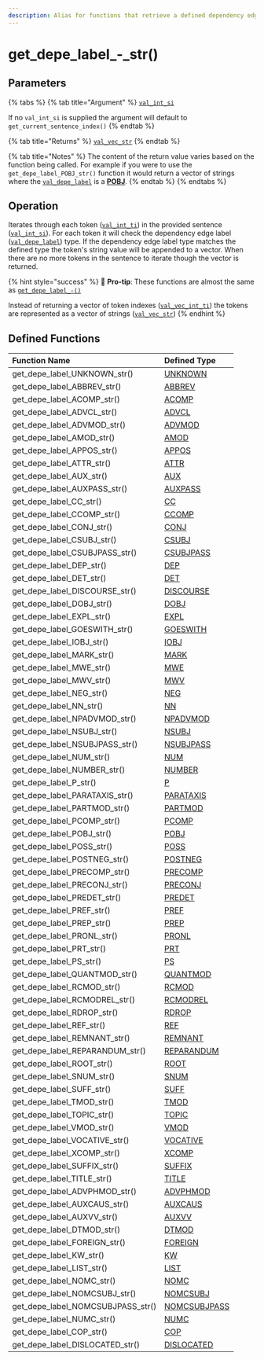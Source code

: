```yaml
---
description: Alias for functions that retrieve a defined dependency edge label type
---
```


# get\_depe\_label\_-\_str\(\)

## Parameters

{% tabs %}
{% tab title="Argument" %}
[`val_int_si`](../../../variable-types/val_int_si.md)

If no `val_int_si` is supplied the argument will default to `get_current_sentence_index()`
{% endtab %}

{% tab title="Returns" %}
[`val_vec_str`](../../../variable-types/val_vec_str.md)
{% endtab %}

{% tab title="Notes" %}
The content of the return value varies based on the function being called. For example if you were to use the `get_depe_label_POBJ_str()` function it would return a vector of strings where the [`val_depe_label`](../../../variable-types/val_depe_label.md) is a [**POBJ**](../../../../definitions/dependency-labels/pobj.md).
{% endtab %}
{% endtabs %}

## Operation

Iterates through each token \([`val_int_ti`](https://docs.hyvebrain.com/~/drafts/-LUwZHJukv0KMhgvdvUK/primary/hyvebrain-functions/variable-types/val_int_ti)\) in the provided sentence \([`val_int_si`](https://docs.hyvebrain.com/~/drafts/-LUwZHJukv0KMhgvdvUK/primary/hyvebrain-functions/variable-types/val_int_si)\). For each token it will check the dependency edge label \([`val_depe_label`](../../../variable-types/val_depe_label.md)\) type. If the dependency edge label type matches the defined type the token's string value will be appended to a vector. When there are no more tokens in the sentence to iterate though the vector is returned.

{% hint style="success" %}
🥇 **Pro-tip**: These functions are almost the same as [`get_depe_label_-()`](get_depe_label_.md)

Instead of returning a vector of token indexes \([`val_vec_int_ti`](../../../variable-types/val_vec_int_ti.md)\) the tokens are represented as a vector of strings \([`val_vec_str`](../../../variable-types/val_vec_str.md)\)
{% endhint %}

## Defined Functions

| Function Name | Defined Type |
| :--- | :--- |
| get\_depe\_label\_UNKNOWN\_str\(\) | [UNKNOWN](../../../../definitions/dependency-labels/unknown.md) |
| get\_depe\_label\_ABBREV\_str\(\) | [ABBREV](../../../../definitions/dependency-labels/abbrev.md) |
| get\_depe\_label\_ACOMP\_str\(\) | [ACOMP](../../../../definitions/dependency-labels/acomp.md) |
| get\_depe\_label\_ADVCL\_str\(\) | [ADVCL](../../../../definitions/dependency-labels/advcl.md) |
| get\_depe\_label\_ADVMOD\_str\(\) | [ADVMOD](../../../../definitions/dependency-labels/advmod.md) |
| get\_depe\_label\_AMOD\_str\(\) | [AMOD](../../../../definitions/dependency-labels/amod.md) |
| get\_depe\_label\_APPOS\_str\(\) | [APPOS](../../../../definitions/dependency-labels/appos.md) |
| get\_depe\_label\_ATTR\_str\(\) | [ATTR](../../../../definitions/dependency-labels/attr.md) |
| get\_depe\_label\_AUX\_str\(\) | [AUX](../../../../definitions/dependency-labels/aux.md) |
| get\_depe\_label\_AUXPASS\_str\(\) | [AUXPASS](../../../../definitions/dependency-labels/auxpass.md) |
| get\_depe\_label\_CC\_str\(\) | [CC](../../../../definitions/dependency-labels/cc.md) |
| get\_depe\_label\_CCOMP\_str\(\) | [CCOMP](../../../../definitions/dependency-labels/ccomp.md) |
| get\_depe\_label\_CONJ\_str\(\) | [CONJ](../../../../definitions/dependency-labels/conj.md) |
| get\_depe\_label\_CSUBJ\_str\(\) | [CSUBJ](../../../../definitions/dependency-labels/csubj.md) |
| get\_depe\_label\_CSUBJPASS\_str\(\) | [CSUBJPASS](../../../../definitions/dependency-labels/csubjpass.md) |
| get\_depe\_label\_DEP\_str\(\) | [DEP](../../../../definitions/dependency-labels/dep.md) |
| get\_depe\_label\_DET\_str\(\) | [DET](../../../../definitions/dependency-labels/det.md) |
| get\_depe\_label\_DISCOURSE\_str\(\) | [DISCOURSE](../../../../definitions/dependency-labels/discourse.md) |
| get\_depe\_label\_DOBJ\_str\(\) | [DOBJ](../../../../definitions/dependency-labels/dobj.md) |
| get\_depe\_label\_EXPL\_str\(\) | [EXPL](../../../../definitions/dependency-labels/expl.md) |
| get\_depe\_label\_GOESWITH\_str\(\) | [GOESWITH](../../../../definitions/dependency-labels/goeswith.md) |
| get\_depe\_label\_IOBJ\_str\(\) | [IOBJ](../../../../definitions/dependency-labels/iobj.md) |
| get\_depe\_label\_MARK\_str\(\) | [MARK](../../../../definitions/dependency-labels/mark.md) |
| get\_depe\_label\_MWE\_str\(\) | [MWE](../../../../definitions/dependency-labels/mwe.md) |
| get\_depe\_label\_MWV\_str\(\) | [MWV](../../../../definitions/dependency-labels/mwv.md) |
| get\_depe\_label\_NEG\_str\(\) | [NEG](../../../../definitions/dependency-labels/neg.md) |
| get\_depe\_label\_NN\_str\(\) | [NN](../../../../definitions/dependency-labels/nn.md) |
| get\_depe\_label\_NPADVMOD\_str\(\) | [NPADVMOD](../../../../definitions/dependency-labels/npadvmod.md) |
| get\_depe\_label\_NSUBJ\_str\(\) | [NSUBJ](../../../../definitions/dependency-labels/nsubj.md) |
| get\_depe\_label\_NSUBJPASS\_str\(\) | [NSUBJPASS](../../../../definitions/dependency-labels/nsubjpass.md) |
| get\_depe\_label\_NUM\_str\(\) | [NUM](../../../../definitions/dependency-labels/num.md) |
| get\_depe\_label\_NUMBER\_str\(\) | [NUMBER](../../../../definitions/dependency-labels/number.md) |
| get\_depe\_label\_P\_str\(\) | [P](../../../../definitions/dependency-labels/p.md) |
| get\_depe\_label\_PARATAXIS\_str\(\) | [PARATAXIS](../../../../definitions/dependency-labels/parataxis.md) |
| get\_depe\_label\_PARTMOD\_str\(\) | [PARTMOD](../../../../definitions/dependency-labels/partmod.md) |
| get\_depe\_label\_PCOMP\_str\(\) | [PCOMP](../../../../definitions/dependency-labels/pcomp.md) |
| get\_depe\_label\_POBJ\_str\(\) | [POBJ](../../../../definitions/dependency-labels/pobj.md) |
| get\_depe\_label\_POSS\_str\(\) | [POSS](../../../../definitions/dependency-labels/poss.md) |
| get\_depe\_label\_POSTNEG\_str\(\) | [POSTNEG](../../../../definitions/dependency-labels/postneg.md) |
| get\_depe\_label\_PRECOMP\_str\(\) | [PRECOMP](../../../../definitions/dependency-labels/precomp.md) |
| get\_depe\_label\_PRECONJ\_str\(\) | [PRECONJ](../../../../definitions/dependency-labels/preconj.md) |
| get\_depe\_label\_PREDET\_str\(\) | [PREDET](../../../../definitions/dependency-labels/predet.md) |
| get\_depe\_label\_PREF\_str\(\) | [PREF](../../../../definitions/dependency-labels/pref.md) |
| get\_depe\_label\_PREP\_str\(\) | [PREP](../../../../definitions/dependency-labels/prep.md) |
| get\_depe\_label\_PRONL\_str\(\) | [PRONL](../../../../definitions/dependency-labels/pronl.md) |
| get\_depe\_label\_PRT\_str\(\) | [PRT](../../../../definitions/dependency-labels/prt.md) |
| get\_depe\_label\_PS\_str\(\) | [PS](../../../../definitions/dependency-labels/ps.md) |
| get\_depe\_label\_QUANTMOD\_str\(\) | [QUANTMOD](../../../../definitions/dependency-labels/quantmod.md) |
| get\_depe\_label\_RCMOD\_str\(\) | [RCMOD](../../../../definitions/dependency-labels/rcmod.md) |
| get\_depe\_label\_RCMODREL\_str\(\) | [RCMODREL](../../../../definitions/dependency-labels/rcmodrel.md) |
| get\_depe\_label\_RDROP\_str\(\) | [RDROP](../../../../definitions/dependency-labels/rdrop.md) |
| get\_depe\_label\_REF\_str\(\) | [REF](../../../../definitions/dependency-labels/ref.md) |
| get\_depe\_label\_REMNANT\_str\(\) | [REMNANT](../../../../definitions/dependency-labels/remnant.md) |
| get\_depe\_label\_REPARANDUM\_str\(\) | [REPARANDUM](../../../../definitions/dependency-labels/reparandum.md) |
| get\_depe\_label\_ROOT\_str\(\) | [ROOT](../../../../definitions/dependency-labels/root.md) |
| get\_depe\_label\_SNUM\_str\(\) | [SNUM](../../../../definitions/dependency-labels/snum.md) |
| get\_depe\_label\_SUFF\_str\(\) | [SUFF](../../../../definitions/dependency-labels/suff.md) |
| get\_depe\_label\_TMOD\_str\(\) | [TMOD](../../../../definitions/dependency-labels/tmod.md) |
| get\_depe\_label\_TOPIC\_str\(\) | [TOPIC](../../../../definitions/dependency-labels/topic.md) |
| get\_depe\_label\_VMOD\_str\(\) | [VMOD](../../../../definitions/dependency-labels/vmod.md) |
| get\_depe\_label\_VOCATIVE\_str\(\) | [VOCATIVE](../../../../definitions/dependency-labels/vocative.md) |
| get\_depe\_label\_XCOMP\_str\(\) | [XCOMP](../../../../definitions/dependency-labels/xcomp.md) |
| get\_depe\_label\_SUFFIX\_str\(\) | [SUFFIX](../../../../definitions/dependency-labels/suffix.md) |
| get\_depe\_label\_TITLE\_str\(\) | [TITLE](../../../../definitions/dependency-labels/title.md) |
| get\_depe\_label\_ADVPHMOD\_str\(\) | [ADVPHMOD](../../../../definitions/dependency-labels/advphmod.md) |
| get\_depe\_label\_AUXCAUS\_str\(\) | [AUXCAUS](../../../../definitions/dependency-labels/auxcaus.md) |
| get\_depe\_label\_AUXVV\_str\(\) | [AUXVV](../../../../definitions/dependency-labels/auxvv.md) |
| get\_depe\_label\_DTMOD\_str\(\) | [DTMOD](../../../../definitions/dependency-labels/dtmod.md) |
| get\_depe\_label\_FOREIGN\_str\(\) | [FOREIGN](../../../../definitions/dependency-labels/foreign.md) |
| get\_depe\_label\_KW\_str\(\) | [KW](../../../../definitions/dependency-labels/kw.md) |
| get\_depe\_label\_LIST\_str\(\) | [LIST](../../../../definitions/dependency-labels/list.md) |
| get\_depe\_label\_NOMC\_str\(\) | [NOMC](../../../../definitions/dependency-labels/nomc.md) |
| get\_depe\_label\_NOMCSUBJ\_str\(\) | [NOMCSUBJ](../../../../definitions/dependency-labels/nomcsubj.md) |
| get\_depe\_label\_NOMCSUBJPASS\_str\(\) | [NOMCSUBJPASS](../../../../definitions/dependency-labels/nomcsubjpass.md) |
| get\_depe\_label\_NUMC\_str\(\) | [NUMC](../../../../definitions/dependency-labels/numc.md) |
| get\_depe\_label\_COP\_str\(\) | [COP](../../../../definitions/dependency-labels/cop.md) |
| get\_depe\_label\_DISLOCATED\_str\(\) | [DISLOCATED](../../../../definitions/dependency-labels/dislocated.md) |

